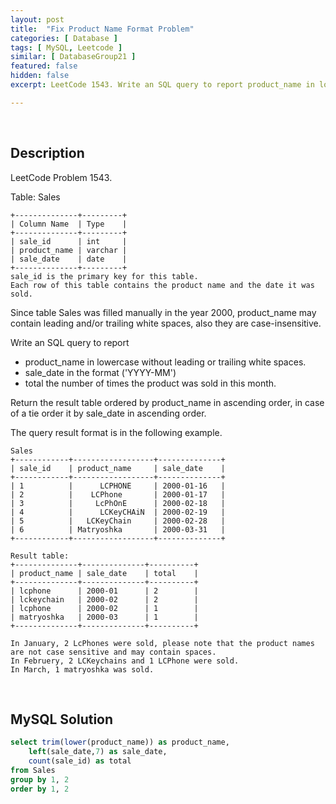 ```yaml
---
layout: post
title:  "Fix Product Name Format Problem"
categories: [ Database ]
tags: [ MySQL, Leetcode ]
similar: [ DatabaseGroup21 ]
featured: false
hidden: false
excerpt: LeetCode 1543. Write an SQL query to report product_name in lowercase without leading or trailing white spaces.

---
```


<br />

## Description

LeetCode Problem 1543. 

Table: Sales

```
+--------------+---------+
| Column Name  | Type    |
+--------------+---------+
| sale_id      | int     |
| product_name | varchar |
| sale_date    | date    |
+--------------+---------+
sale_id is the primary key for this table.
Each row of this table contains the product name and the date it was sold.
```

Since table Sales was filled manually in the year 2000, product_name may contain leading and/or trailing white spaces, also they are case-insensitive.

Write an SQL query to report

* product_name in lowercase without leading or trailing white spaces.
* sale_date in the format ('YYYY-MM') 
* total the number of times the product was sold in this month.

Return the result table ordered by product_name in ascending order, in case of a tie order it by sale_date in ascending order.

The query result format is in the following example.

 
```
Sales
+------------+------------------+--------------+
| sale_id    | product_name     | sale_date    |
+------------+------------------+--------------+
| 1          |      LCPHONE     | 2000-01-16   |
| 2          |    LCPhone       | 2000-01-17   |
| 3          |     LcPhOnE      | 2000-02-18   |
| 4          |      LCKeyCHAiN  | 2000-02-19   |
| 5          |   LCKeyChain     | 2000-02-28   |
| 6          | Matryoshka       | 2000-03-31   | 
+------------+------------------+--------------+

Result table:
+--------------+--------------+----------+
| product_name | sale_date    | total    |
+--------------+--------------+----------+
| lcphone      | 2000-01      | 2        |
| lckeychain   | 2000-02      | 2        | 
| lcphone      | 2000-02      | 1        | 
| matryoshka   | 2000-03      | 1        | 
+--------------+--------------+----------+

In January, 2 LcPhones were sold, please note that the product names are not case sensitive and may contain spaces.
In Februery, 2 LCKeychains and 1 LCPhone were sold.
In March, 1 matryoshka was sold.
```

<br />

## MySQL Solution


```sql
select trim(lower(product_name)) as product_name,
    left(sale_date,7) as sale_date,
    count(sale_id) as total
from Sales
group by 1, 2
order by 1, 2
```
